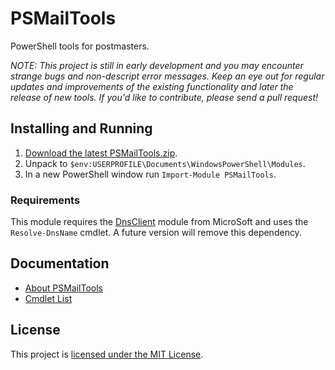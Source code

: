 # PSMailTools

PowerShell tools for postmasters.

_NOTE: This project is still in early development and you may encounter strange bugs and non-descript error messages. Keep an eye out for regular updates and improvements of the existing functionality and later the release of new tools. If you'd like to contribute, please send a pull request!_

## Installing and Running

1. [Download the latest PSMailTools.zip](https://github.com/omniomi/PSMailTools/releases/latest).
2. Unpack to `$env:USERPROFILE\Documents\WindowsPowerShell\Modules`.
3. In a new PowerShell window run `Import-Module PSMailTools`.

### Requirements

This module requires the [DnsClient](https://docs.microsoft.com/en-us/powershell/module/dnsclient/) module from MicroSoft and uses the `Resolve-DnsName` cmdlet. A future version will remove this dependency.

## Documentation

* [About PSMailTools](/docs/en-US/about_PSMailTools.help.md)
* [Cmdlet List](/docs/en-US/PSMailTools.md)

## License

This project is [licensed under the MIT License](LICENSE.txt).
